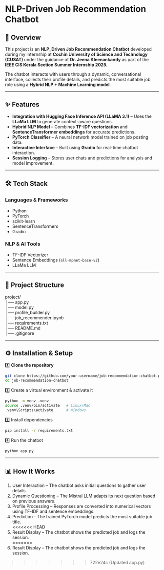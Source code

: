 # **NLP-Driven Job Recommendation Chatbot**  
## **📌 Overview**  
This project is an **NLP_Driven Job Recommendation Chatbot** developed during my internship at **Cochin University of Science and Technology (CUSAT)** under the guidance of **Dr. Jeena Kleenankandy** as part of the **IEEE CIS Kerala Section Summer Internship 2025**.  

The chatbot interacts with users through a dynamic, conversational interface, collects their profile details, and predicts the most suitable job role using a **Hybrid NLP + Machine Learning model**.  

---
## **✨ Features**  
- **Integration with Hugging Face Inference API (LLaMA 3.1)** – Uses the **LLaMa LLM** to generate context-aware questions.  
- **Hybrid NLP Model** – Combines **TF-IDF vectorization** and **SentenceTransformer embeddings** for accurate predictions.  
- **PyTorch Classifier** – A neural network model trained on job posting data.  
- **Interactive Interface** – Built using **Gradio** for real-time chatbot interaction.  
- **Session Logging** – Stores user chats and predictions for analysis and model improvement.  

---

## **🛠️ Tech Stack**  

### **Languages & Frameworks**  
- Python  
- PyTorch  
- scikit-learn  
- SentenceTransformers  
- Gradio  

### **NLP & AI Tools**  
- TF-IDF Vectorizer  
- Sentence Embeddings (`all-mpnet-base-v2`)  
- LLaMa LLM 

---

## 📂 Project Structure  
project/  
│── app.py  
│── model.py  
│── profile_builder.py  
│── job_recommender.ipynb  
│── requirements.txt  
│── README.md  
│── .gitignore  

---

## ⚙️ Installation & Setup

1️⃣ **Clone the repository**
```bash
git clone https://github.com/your-username/job-recommendation-chatbot.git
cd job-recommendation-chatbot
```

2️⃣ Create a virtual environment & activate it
```bash
python -m venv .venv
source .venv/bin/activate   # Linux/Mac
.venv\Scripts\activate      # Windows
```

3️⃣ Install dependencies
```bash
pip install -r requirements.txt
```

4️⃣ Run the chatbot
```bash
python app.py
```  
---  

## **📊 How It Works**
1. User Interaction – The chatbot asks initial questions to gather user details.  
2. Dynamic Questioning – The Mistral LLM adapts its next question based on previous answers.  
3. Profile Processing – Responses are converted into numerical vectors using TF-IDF and sentence embeddings.  
4. Prediction – The trained PyTorch model predicts the most suitable job title.  
<<<<<<< HEAD
5. Result Display – The chatbot shows the predicted job and logs the session.  
=======
5. Result Display – The chatbot shows the predicted job and logs the session.  
>>>>>>> 722e24c (Updated app.py)
